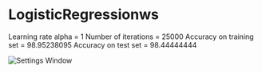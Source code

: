 # LogisticRegressionws

Learning rate alpha = 1
Number of iterations = 25000
Accuracy on training set = 98.95238095
Accuracy on test set = 98.44444444

![Settings Window](https://raw.github.com/rishihacker/LogisticRegressionws/blob/master/LogisticRegressionTesting1/Figure_1.png)
